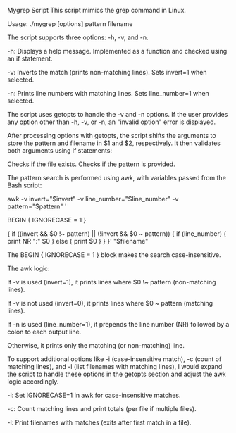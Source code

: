 Mygrep Script
This script mimics the grep command in Linux.

Usage: ./mygrep [options] pattern filename

The script supports three options: -h, -v, and -n.

-h: Displays a help message. Implemented as a function and checked using an if statement.

-v: Inverts the match (prints non-matching lines). Sets invert=1 when selected.

-n: Prints line numbers with matching lines. Sets line_number=1 when selected.

The script uses getopts to handle the -v and -n options. 
If the user provides any option other than -h, -v, or -n, an "invalid option" error is displayed.

After processing options with getopts, the script shifts the arguments to store the pattern and filename in $1 and $2, respectively. It then validates both arguments using if statements:

Checks if the file exists.
Checks if the pattern is provided.


The pattern search is performed using awk, with variables passed from the Bash script:

awk -v invert="$invert" -v line_number="$line_number" -v pattern="$pattern" '

BEGIN { IGNORECASE = 1 }

{
    if ((invert && $0 !~ pattern) || (!invert && $0 ~ pattern)) {
        if (line_number) {
            print NR ":" $0
        } else {
            print $0
        }
    }
}' "$filename"

The BEGIN { IGNORECASE = 1 } block makes the search case-insensitive.

The awk logic:

If -v is used (invert=1), it prints lines where $0 !~ pattern (non-matching lines).

If -v is not used (invert=0), it prints lines where $0 ~ pattern (matching lines).

If -n is used (line_number=1), it prepends the line number (NR) followed by a colon to each output line.

Otherwise, it prints only the matching (or non-matching) line.


To support additional options like -i (case-insensitive match), -c (count of matching lines), and -l (list filenames with matching lines), I would expand the script to handle these options in the getopts section and adjust the awk logic accordingly.


-i: Set IGNORECASE=1 in awk for case-insensitive matches.


-c: Count matching lines and print totals (per file if multiple files).


-l: Print filenames with matches (exits after first match in a file).



